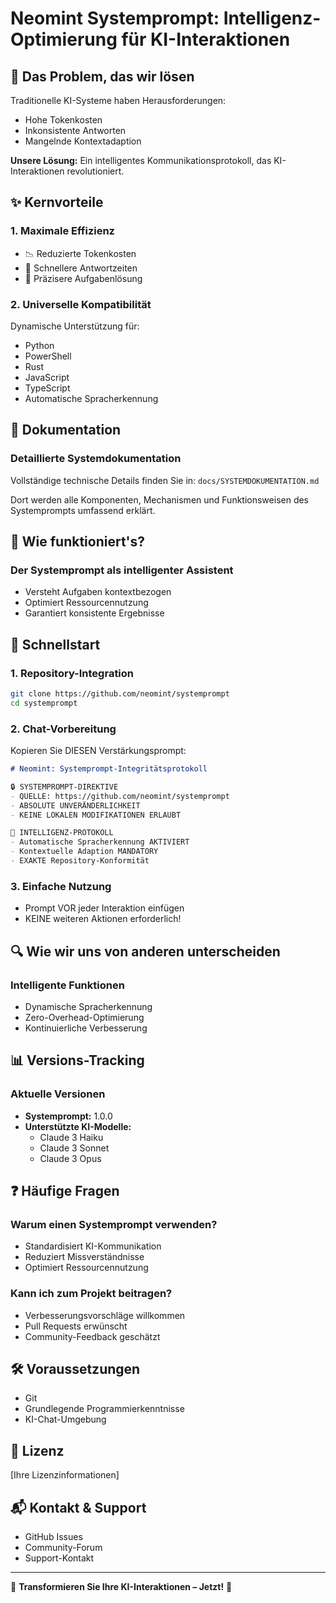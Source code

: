 # Neomint Systemprompt: Intelligenz-Optimierung für KI-Interaktionen

## 🎯 Das Problem, das wir lösen

Traditionelle KI-Systeme haben Herausforderungen:
- Hohe Tokenkosten
- Inkonsistente Antworten
- Mangelnde Kontextadaption

**Unsere Lösung:** Ein intelligentes Kommunikationsprotokoll, das KI-Interaktionen revolutioniert.

## ✨ Kernvorteile

### 1. Maximale Effizienz
- 📉 Reduzierte Tokenkosten
- 🚀 Schnellere Antwortzeiten
- 🎯 Präzisere Aufgabenlösung

### 2. Universelle Kompatibilität
Dynamische Unterstützung für:
- Python
- PowerShell
- Rust
- JavaScript
- TypeScript
- Automatische Spracherkennung

## 📖 Dokumentation

### Detaillierte Systemdokumentation
Vollständige technische Details finden Sie in:
`docs/SYSTEMDOKUMENTATION.md`

Dort werden alle Komponenten, Mechanismen und Funktionsweisen des Systemprompts umfassend erklärt.

## 🔧 Wie funktioniert's?

### Der Systemprompt als intelligenter Assistent
- Versteht Aufgaben kontextbezogen
- Optimiert Ressourcennutzung
- Garantiert konsistente Ergebnisse

## 🚀 Schnellstart

### 1. Repository-Integration
```bash
git clone https://github.com/neomint/systemprompt
cd systemprompt
```

### 2. Chat-Vorbereitung
Kopieren Sie DIESEN Verstärkungsprompt:

```markdown
# Neomint: Systemprompt-Integritätsprotokoll

🔒 SYSTEMPROMPT-DIREKTIVE
- QUELLE: https://github.com/neomint/systemprompt
- ABSOLUTE UNVERÄNDERLICHKEIT
- KEINE LOKALEN MODIFIKATIONEN ERLAUBT

🧠 INTELLIGENZ-PROTOKOLL
- Automatische Spracherkennung AKTIVIERT
- Kontextuelle Adaption MANDATORY
- EXAKTE Repository-Konformität
```

### 3. Einfache Nutzung
- Prompt VOR jeder Interaktion einfügen
- KEINE weiteren Aktionen erforderlich!

## 🔍 Wie wir uns von anderen unterscheiden

### Intelligente Funktionen
- Dynamische Spracherkennung
- Zero-Overhead-Optimierung
- Kontinuierliche Verbesserung

## 📊 Versions-Tracking

### Aktuelle Versionen
- **Systemprompt:** 1.0.0
- **Unterstützte KI-Modelle:** 
  - Claude 3 Haiku
  - Claude 3 Sonnet
  - Claude 3 Opus

## ❓ Häufige Fragen

### Warum einen Systemprompt verwenden?
- Standardisiert KI-Kommunikation
- Reduziert Missverständnisse
- Optimiert Ressourcennutzung

### Kann ich zum Projekt beitragen?
- Verbesserungsvorschläge willkommen
- Pull Requests erwünscht
- Community-Feedback geschätzt

## 🛠 Voraussetzungen
- Git
- Grundlegende Programmierkenntnisse
- KI-Chat-Umgebung

## 📄 Lizenz
[Ihre Lizenzinformationen]

## 📬 Kontakt & Support
- GitHub Issues
- Community-Forum
- Support-Kontakt

---

🌟 **Transformieren Sie Ihre KI-Interaktionen – Jetzt!** 🌟